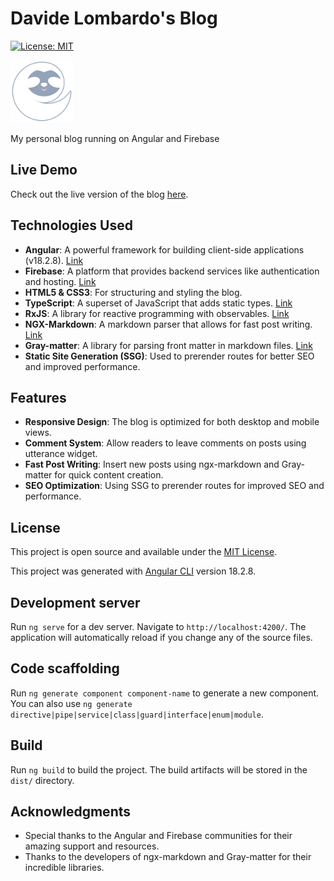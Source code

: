 # Davide Lombardo's Blog

[![License: MIT](https://img.shields.io/badge/License-MIT-blue.svg)](https://opensource.org/licenses/MIT) 

<img src="src/assets/images/sloth-logo.svg" alt="Logo" width="100" height="auto">

My personal blog running on Angular and Firebase

## Live Demo

Check out the live version of the blog [here](https://davelombardo.me).

## Technologies Used

- **Angular**: A powerful framework for building client-side applications (v18.2.8). [Link](https://angular.io)
- **Firebase**: A platform that provides backend services like authentication and hosting. [Link](https://firebase.google.com)
- **HTML5 & CSS3**: For structuring and styling the blog.
- **TypeScript**: A superset of JavaScript that adds static types. [Link](https://www.typescriptlang.org)
- **RxJS**: A library for reactive programming with observables. [Link](https://rxjs.dev)
- **NGX-Markdown**: A markdown parser that allows for fast post writing. [Link](https://github.com/jfcere/ngx-markdown)
- **Gray-matter**: A library for parsing front matter in markdown files. [Link](https://github.com/jonschlinkert/gray-matter)
- **Static Site Generation (SSG)**: Used to prerender routes for better SEO and improved performance.

## Features

- **Responsive Design**: The blog is optimized for both desktop and mobile views.
- **Comment System**: Allow readers to leave comments on posts using utterance widget.
- **Fast Post Writing**: Insert new posts using ngx-markdown and Gray-matter for quick content creation.
- **SEO Optimization**: Using SSG to prerender routes for improved SEO and performance.

## License

This project is open source and available under the [MIT License](LICENSE).


This project was generated with [Angular CLI](https://github.com/angular/angular-cli) version 18.2.8.

## Development server

Run `ng serve` for a dev server. Navigate to `http://localhost:4200/`. The application will automatically reload if you change any of the source files.

## Code scaffolding

Run `ng generate component component-name` to generate a new component. You can also use `ng generate directive|pipe|service|class|guard|interface|enum|module`.

## Build

Run `ng build` to build the project. The build artifacts will be stored in the `dist/` directory.

## Acknowledgments

- Special thanks to the Angular and Firebase communities for their amazing support and resources.
- Thanks to the developers of ngx-markdown and Gray-matter for their incredible libraries.